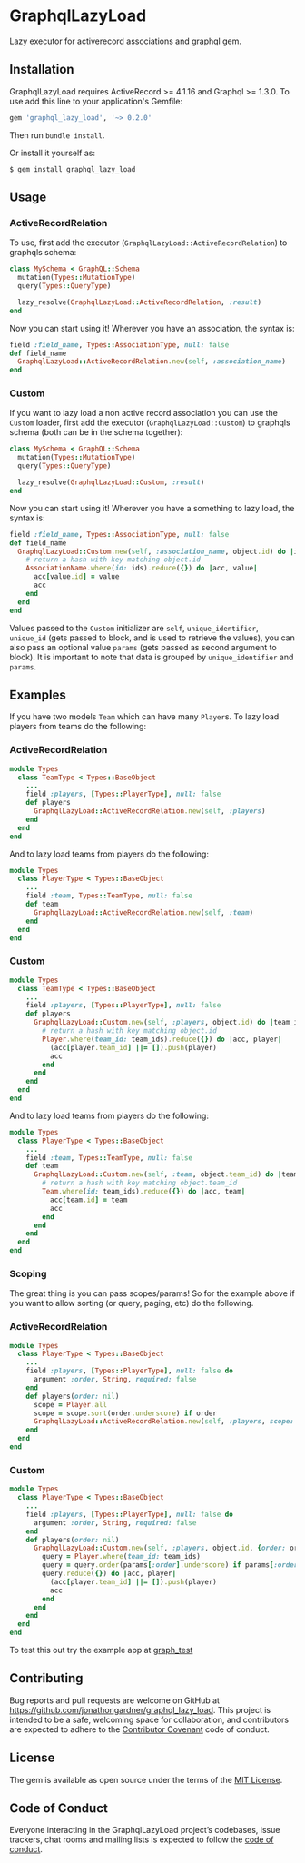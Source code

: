 # GraphqlLazyLoad

Lazy executor for activerecord associations and graphql gem.

## Installation

GraphqlLazyLoad requires ActiveRecord >= 4.1.16 and Graphql >= 1.3.0. To use add this line to your application's Gemfile:
```ruby
gem 'graphql_lazy_load', '~> 0.2.0'
```
Then run `bundle install`.

Or install it yourself as:

    $ gem install graphql_lazy_load

## Usage
### ActiveRecordRelation
To use, first add the executor (`GraphqlLazyLoad::ActiveRecordRelation`) to graphqls schema:
```ruby
class MySchema < GraphQL::Schema
  mutation(Types::MutationType)
  query(Types::QueryType)

  lazy_resolve(GraphqlLazyLoad::ActiveRecordRelation, :result)
end
```

Now you can start using it! Wherever you have an association, the syntax is:
```ruby
field :field_name, Types::AssociationType, null: false
def field_name
  GraphqlLazyLoad::ActiveRecordRelation.new(self, :association_name)
end
```
### Custom
If you want to lazy load a non active record association you can use the `Custom` loader, first add the executor (`GraphqlLazyLoad::Custom`) to graphqls schema (both can be in the schema together):
```ruby
class MySchema < GraphQL::Schema
  mutation(Types::MutationType)
  query(Types::QueryType)

  lazy_resolve(GraphqlLazyLoad::Custom, :result)
end
```

Now you can start using it! Wherever you have a something to lazy load, the syntax is:
```ruby
field :field_name, Types::AssociationType, null: false
def field_name
  GraphqlLazyLoad::Custom.new(self, :association_name, object.id) do |ids|
    # return a hash with key matching object.id
    AssociationName.where(id: ids).reduce({}) do |acc, value|
      acc[value.id] = value
      acc
    end
  end
end
```
Values passed to the `Custom` initializer are `self`, `unique_identifier`, `unique_id` (gets passed to block, and is used to retrieve the values), you can also pass an optional value `params` (gets passed as second argument to block). It is important to note that data is grouped by `unique_identifier` and `params`.
## Examples
If you have two models `Team` which can have many `Player`s. To lazy load players from teams do the following:
### ActiveRecordRelation
```ruby
module Types
  class TeamType < Types::BaseObject
    ...
    field :players, [Types::PlayerType], null: false
    def players
      GraphqlLazyLoad::ActiveRecordRelation.new(self, :players)
    end
  end
end
```
And to lazy load teams from players do the following:
```ruby
module Types
  class PlayerType < Types::BaseObject
    ...
    field :team, Types::TeamType, null: false
    def team
      GraphqlLazyLoad::ActiveRecordRelation.new(self, :team)
    end
  end
end
```
### Custom
```ruby
module Types
  class TeamType < Types::BaseObject
    ...
    field :players, [Types::PlayerType], null: false
    def players
      GraphqlLazyLoad::Custom.new(self, :players, object.id) do |team_ids|
        # return a hash with key matching object.id
        Player.where(team_id: team_ids).reduce({}) do |acc, player|
          (acc[player.team_id] ||= []).push(player)
          acc
        end
      end
    end
  end
end
```
And to lazy load teams from players do the following:
```ruby
module Types
  class PlayerType < Types::BaseObject
    ...
    field :team, Types::TeamType, null: false
    def team
      GraphqlLazyLoad::Custom.new(self, :team, object.team_id) do |team_ids|
        # return a hash with key matching object.team_id
        Team.where(id: team_ids).reduce({}) do |acc, team|
          acc[team.id] = team
          acc
        end
      end
    end
  end
end
```

### Scoping
The great thing is you can pass scopes/params! So for the example above if you want to allow sorting (or query, paging, etc) do the following.
### ActiveRecordRelation
```ruby
module Types
  class PlayerType < Types::BaseObject
    ...
    field :players, [Types::PlayerType], null: false do
      argument :order, String, required: false
    end
    def players(order: nil)
      scope = Player.all
      scope = scope.sort(order.underscore) if order
      GraphqlLazyLoad::ActiveRecordRelation.new(self, :players, scope: scope)
    end
  end
end
```

### Custom
```ruby
module Types
  class PlayerType < Types::BaseObject
    ...
    field :players, [Types::PlayerType], null: false do
      argument :order, String, required: false
    end
    def players(order: nil)
      GraphqlLazyLoad::Custom.new(self, :players, object.id, {order: order}) do |team_ids, params|
        query = Player.where(team_id: team_ids)
        query = query.order(params[:order].underscore) if params[:order]
        query.reduce({}) do |acc, player|
          (acc[player.team_id] ||= []).push(player)
          acc
        end
      end
    end
  end
end
```
To test this out try the example app at [graph_test](https://github.com/jonathongardner/graph_test)

## Contributing

Bug reports and pull requests are welcome on GitHub at https://github.com/jonathongardner/graphql_lazy_load. This project is intended to be a safe, welcoming space for collaboration, and contributors are expected to adhere to the [Contributor Covenant](http://contributor-covenant.org) code of conduct.

## License

The gem is available as open source under the terms of the [MIT License](https://opensource.org/licenses/MIT).

## Code of Conduct

Everyone interacting in the GraphqlLazyLoad project’s codebases, issue trackers, chat rooms and mailing lists is expected to follow the [code of conduct](https://github.com/[USERNAME]/graphql_lazy_load/blob/master/CODE_OF_CONDUCT.md).
